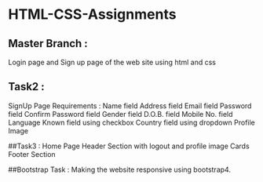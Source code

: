 # HTML-CSS-Assignments

## Master Branch :
  Login page and Sign up page of the web site using html and css
   
## Task2 :
  SignUp Page
  Requirements : 
  Name field
  Address field
  Email field
  Password field
  Confirm Password field
  Gender field
  D.O.B. field
  Mobile No. field
  Language Known field using checkbox
  Country field using dropdown
  Profile Image
  
##Task3 :
  Home Page
  Header Section with logout and profile image
  Cards
  Footer Section

##Bootstrap Task :
  Making the website responsive using bootstrap4.
